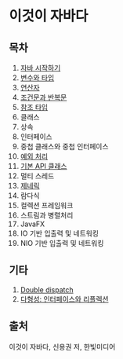이것이 자바다
========

## 목차
1. [자바 시작하기](https://github.com/nara1030/ThisIsJava/blob/master/docs/%EC%9E%90%EB%B0%94%20%EC%8B%9C%EC%9E%91%ED%95%98%EA%B8%B0.md)
2. [변수와 타입](https://github.com/nara1030/ThisIsJava/blob/master/docs/%EB%B3%80%EC%88%98%EC%99%80%20%ED%83%80%EC%9E%85.md)
3. [연산자](https://github.com/nara1030/ThisIsJava/blob/master/docs/%EC%97%B0%EC%82%B0%EC%9E%90.md)
4. [조건문과 반복문](https://github.com/nara1030/ThisIsJava/blob/master/docs/%EC%A1%B0%EA%B1%B4%EB%AC%B8%EA%B3%BC%20%EB%B0%98%EB%B3%B5%EB%AC%B8.md)
5. [참조 타입](https://github.com/nara1030/ThisIsJava/blob/master/docs/%EC%B0%B8%EC%A1%B0%20%ED%83%80%EC%9E%85.md)
6. 클래스
7. 상속
8. 인터페이스
9. 중첩 클래스와 중첩 인터페이스
10. [예외 처리](https://github.com/nara1030/ThisIsJava/blob/master/docs/%EC%98%88%EC%99%B8%20%EC%B2%98%EB%A6%AC.md)
11. [기본 API 클래스](https://github.com/nara1030/ThisIsJava/blob/master/docs/%EA%B8%B0%EB%B3%B8%20API%20%ED%81%B4%EB%9E%98%EC%8A%A4.md)
12. 멀티 스레드
13. [제네릭](https://github.com/nara1030/ThisIsJava/blob/master/docs/%EC%A0%9C%EB%84%A4%EB%A6%AD.md)
14. 람다식
15. 컬렉션 프레임워크
16. 스트림과 병렬처리
17. JavaFX
18. IO 기반 입출력 및 네트워킹
19. NIO 기반 입출력 및 네트워킹

## 기타
1. [Double dispatch](./docs/etc/double_dispatch.md)
2. [다형성: 인터페이스와 리플렉션](../docs/etc/polymorphism.md)

## 출처
이것이 자바다, 신용권 저, 한빛미디어